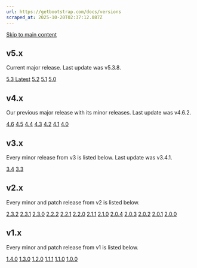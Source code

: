 ```yaml
---
url: https://getbootstrap.com/docs/versions
scraped_at: 2025-10-20T02:37:12.087Z
---
```


[Skip to main content](https://getbootstrap.com/docs/versions/#content)

## v5.x

Current major release. Last update was v5.3.8.

[5.3 Latest](https://getbootstrap.com/docs/5.3/) [5.2](https://getbootstrap.com/docs/5.2/) [5.1](https://getbootstrap.com/docs/5.1/) [5.0](https://getbootstrap.com/docs/5.0/)

## v4.x

Our previous major release with its minor releases. Last update was v4.6.2.

[4.6](https://getbootstrap.com/docs/4.6/) [4.5](https://getbootstrap.com/docs/4.5/) [4.4](https://getbootstrap.com/docs/4.4/) [4.3](https://getbootstrap.com/docs/4.3/) [4.2](https://getbootstrap.com/docs/4.2/) [4.1](https://getbootstrap.com/docs/4.1/) [4.0](https://getbootstrap.com/docs/4.0/)

## v3.x

Every minor release from v3 is listed below. Last update was v3.4.1.

[3.4](https://getbootstrap.com/docs/3.4/) [3.3](https://getbootstrap.com/docs/3.3/)

## v2.x

Every minor and patch release from v2 is listed below.

[2.3.2](https://getbootstrap.com/2.3.2/) [2.3.1](https://getbootstrap.com/2.3.1/) [2.3.0](https://getbootstrap.com/2.3.0/) [2.2.2](https://getbootstrap.com/2.2.2/) [2.2.1](https://getbootstrap.com/2.2.1/) [2.2.0](https://getbootstrap.com/2.2.0/) [2.1.1](https://getbootstrap.com/2.1.1/) [2.1.0](https://getbootstrap.com/2.1.0/) [2.0.4](https://getbootstrap.com/2.0.4/) [2.0.3](https://getbootstrap.com/2.0.3/) [2.0.2](https://getbootstrap.com/2.0.2/) [2.0.1](https://getbootstrap.com/2.0.1/) [2.0.0](https://getbootstrap.com/2.0.0/)

## v1.x

Every minor and patch release from v1 is listed below.

[1.4.0](https://getbootstrap.com/1.4.0/) [1.3.0](https://getbootstrap.com/1.3.0/) [1.2.0](https://getbootstrap.com/1.2.0/) [1.1.1](https://getbootstrap.com/1.1.1/) [1.1.0](https://getbootstrap.com/1.1.0/) [1.0.0](https://getbootstrap.com/1.0.0/)